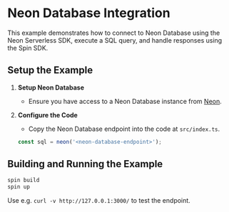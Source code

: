 # Neon Database Integration

This example demonstrates how to connect to Neon Database using the Neon Serverless SDK, execute a SQL query, and handle responses using the Spin SDK.

## Setup the Example

1. **Setup Neon Database**
   - Ensure you have access to a Neon Database instance from [Neon](https://neon.tech/).

2. **Configure the Code**
   - Copy the Neon Database endpoint into the code at `src/index.ts`.
   
    ```js
    const sql = neon('<neon-database-endpoint>');
    ```

## Building and Running the Example

```bash
spin build
spin up
```

Use e.g. `curl -v http://127.0.0.1:3000/` to test the endpoint.
